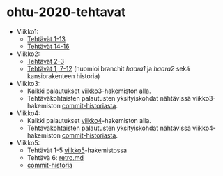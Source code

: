 # ohtu-2020-tehtavat

- Viikko1:
  - [Tehtävät 1-13](https://github.com/toniramo/ohtu-2020-viikko1)
  - [Tehtävät 14-16](https://github.com/toniramo/ohtu-2020-tehtavat/tree/main/viikko1/tehtavat14-16)
- Viikko2:
  - [Tehtävät 2-3](https://github.com/toniramo/ohtu-2020-viikko1/)
  - [Tehtävät 1, 7-12](https://github.com/toniramo/ohtu-2020-tehtavat/tree/main/viikko2) (huomioi branchit *haara1* ja *haara2* sekä kansiorakenteen historia)
- Viikko3:
  - Kaikki palautukset [viikko3](https://github.com/toniramo/ohtu-2020-tehtavat/tree/main/viikko3)-hakemiston alla.
  - Tehtäväkohtaisten palautusten yksityiskohdat nähtävissä viikko3-hakemiston [commit-historiasta](https://github.com/toniramo/ohtu-2020-tehtavat/commits/main/viikko3).
- Viikko4:
  - Kaikki palautukset [viikko4](https://github.com/toniramo/ohtu-2020-tehtavat/tree/main/viikko4)-hakemiston alla.
  -  Tehtäväkohtaisten palautusten yksityiskohdat nähtävissä viikko4-hakemiston [commit-historiasta](https://github.com/toniramo/ohtu-2020-tehtavat/commits/main/viikko4).
- Viikko5:
  - Tehtävät 1-5 [viikko5](https://github.com/toniramo/ohtu-2020-tehtavat/tree/main/viikko5)-hakemistossa
  - Tehtävä 6: [retro.md](https://github.com/toniramo/ohtu-2020-tehtavat/blob/main/retro.md)
  - [commit-historia](https://github.com/toniramo/ohtu-2020-tehtavat/commits/main/viikko5)
